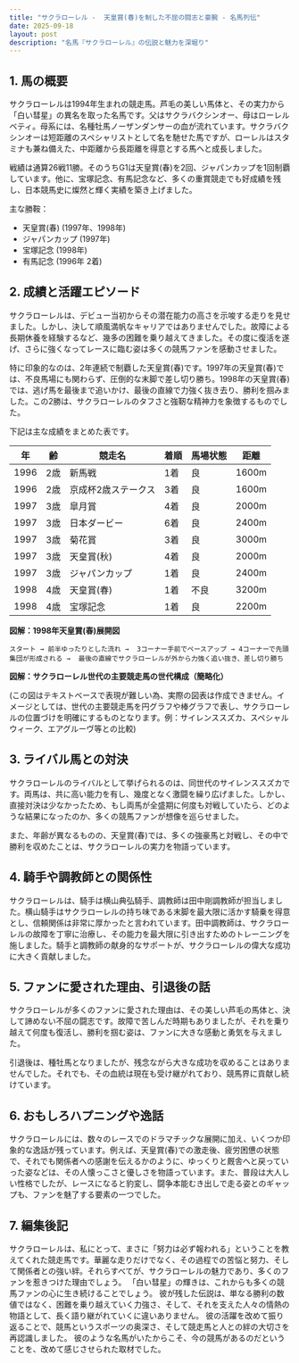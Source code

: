 ```yaml
---
title: "サクラローレル -  天皇賞(春)を制した不屈の闘志と豪腕 - 名馬列伝"
date: 2025-09-18
layout: post
description: "名馬『サクラローレル』の伝説と魅力を深堀り"
---
```


## 1. 馬の概要

サクラローレルは1994年生まれの競走馬。芦毛の美しい馬体と、その実力から「白い彗星」の異名を取った名馬です。父はサクラバクシンオー、母はローレルベティ。母系には、名種牡馬ノーザンダンサーの血が流れています。サクラバクシンオーは短距離のスペシャリストとして名を馳せた馬ですが、ローレルはスタミナも兼ね備えた、中距離から長距離を得意とする馬へと成長しました。

戦績は通算26戦11勝。そのうちG1は天皇賞(春)を2回、ジャパンカップを1回制覇しています。他に、宝塚記念、有馬記念など、多くの重賞競走でも好成績を残し、日本競馬史に燦然と輝く実績を築き上げました。

主な勝鞍：

* 天皇賞(春) (1997年、1998年)
* ジャパンカップ (1997年)
* 宝塚記念 (1998年)
* 有馬記念 (1996年 2着)


## 2. 成績と活躍エピソード

サクラローレルは、デビュー当初からその潜在能力の高さを示唆する走りを見せました。しかし、決して順風満帆なキャリアではありませんでした。故障による長期休養を経験するなど、幾多の困難を乗り越えてきました。その度に復活を遂げ、さらに強くなってレースに臨む姿は多くの競馬ファンを感動させました。

特に印象的なのは、2年連続で制覇した天皇賞(春)です。1997年の天皇賞(春)では、不良馬場にも関わらず、圧倒的な末脚で差し切り勝ち。1998年の天皇賞(春)では、逃げ馬を最後まで追いかけ、最後の直線で力強く抜き去り、勝利を掴みました。この2勝は、サクラローレルのタフさと強靭な精神力を象徴するものでした。

下記は主な成績をまとめた表です。

| 年 | 齢 | 競走名 | 着順 | 馬場状態 | 距離 |
|---|---|---|---|---|---|
| 1996 | 2歳 | 新馬戦 | 1着 | 良 | 1600m |
| 1996 | 2歳 | 京成杯2歳ステークス | 3着 | 良 | 1600m |
| 1997 | 3歳 | 皐月賞 | 4着 | 良 | 2000m |
| 1997 | 3歳 | 日本ダービー | 6着 | 良 | 2400m |
| 1997 | 3歳 | 菊花賞 | 3着 | 良 | 3000m |
| 1997 | 3歳 | 天皇賞(秋) | 4着 | 良 | 2000m |
| 1997 | 3歳 | ジャパンカップ | 1着 | 良 | 2400m |
| 1998 | 4歳 | 天皇賞(春) | 1着 | 不良 | 3200m |
| 1998 | 4歳 | 宝塚記念 | 1着 | 良 | 2200m |


**図解：1998年天皇賞(春)展開図**

```
スタート → 前半ゆったりとした流れ →  3コーナー手前でペースアップ → 4コーナーで先頭集団が形成される →  最後の直線でサクラローレルが外から力強く追い抜き、差し切り勝ち
```

**図解：サクラローレル世代の主要競走馬の世代構成（簡略化）**

(この図はテキストベースで表現が難しい為、実際の図表は作成できません。イメージとしては、世代の主要競走馬を円グラフや棒グラフで表し、サクラローレルの位置づけを明確にするものとなります。例：サイレンススズカ、スペシャルウィーク、エアグルーヴ等との比較)


## 3. ライバル馬との対決

サクラローレルのライバルとして挙げられるのは、同世代のサイレンススズカです。両馬は、共に高い能力を有し、幾度となく激闘を繰り広げました。しかし、直接対決は少なかったため、もし両馬が全盛期に何度も対戦していたら、どのような結果になったのか、多くの競馬ファンが想像を巡らせました。

また、年齢が異なるものの、天皇賞(春)では、多くの強豪馬と対戦し、その中で勝利を収めたことは、サクラローレルの実力を物語っています。


## 4. 騎手や調教師との関係性

サクラローレルは、騎手は横山典弘騎手、調教師は田中剛調教師が担当しました。横山騎手はサクラローレルの持ち味である末脚を最大限に活かす騎乗を得意とし、信頼関係は非常に厚かったと言われています。田中調教師は、サクラローレルの故障を丁寧に治療し、その能力を最大限に引き出すためのトレーニングを施しました。騎手と調教師の献身的なサポートが、サクラローレルの偉大な成功に大きく貢献しました。


## 5. ファンに愛された理由、引退後の話

サクラローレルが多くのファンに愛された理由は、その美しい芦毛の馬体と、決して諦めない不屈の闘志です。故障で苦しんだ時期もありましたが、それを乗り越えて何度も復活し、勝利を掴む姿は、ファンに大きな感動と勇気を与えました。

引退後は、種牡馬となりましたが、残念ながら大きな成功を収めることはありませんでした。それでも、その血統は現在も受け継がれており、競馬界に貢献し続けています。


## 6. おもしろハプニングや逸話

サクラローレルには、数々のレースでのドラマチックな展開に加え、いくつか印象的な逸話が残っています。例えば、天皇賞(春)での激走後、疲労困憊の状態で、それでも関係者への感謝を伝えるかのように、ゆっくりと厩舎へと戻っていった姿などは、その人懐っこさと優しさを物語っています。また、普段は大人しい性格でしたが、レースになると豹変し、闘争本能むき出しで走る姿とのギャップも、ファンを魅了する要素の一つでした。


## 7. 編集後記

サクラローレルは、私にとって、まさに「努力は必ず報われる」ということを教えてくれた競走馬です。華麗な走りだけでなく、その過程での苦悩と努力、そして関係者との強い絆。それらすべてが、サクラローレルの魅力であり、多くのファンを惹きつけた理由でしょう。  「白い彗星」の輝きは、これからも多くの競馬ファンの心に生き続けることでしょう。  彼が残した伝説は、単なる勝利の数値ではなく、困難を乗り越えていく力強さ、そして、それを支えた人々の情熱の物語として、長く語り継がれていくに違いありません。  彼の活躍を改めて振り返ることで、競馬というスポーツの奥深さ、そして競走馬と人との絆の大切さを再認識しました。  彼のような名馬がいたからこそ、今の競馬があるのだということを、改めて感じさせられた取材でした。
